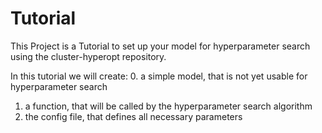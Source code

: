 # Tutorial

This Project is a Tutorial to set up your model for hyperparameter search using the cluster-hyperopt repository.

In this tutorial we will create:
0. a simple model, that is not yet usable for hyperparameter search
1. a function, that will be called by the hyperparameter search algorithm
2. the config file, that defines all necessary parameters